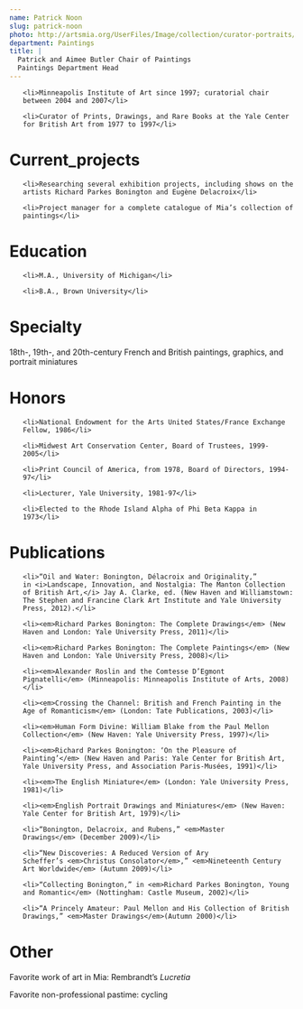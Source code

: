 ```yaml
---
name: Patrick Noon
slug: patrick-noon
photo: http://artsmia.org/UserFiles/Image/collection/curator-portraits/patrick-noon.jpg
department: Paintings
title: |
  Patrick and Aimee Butler Chair of Paintings
  Paintings Department Head
---
```


<ul>

	<li>Minneapolis Institute of Art since 1997; curatorial chair between 2004 and 2007</li>

	<li>Curator of Prints, Drawings, and Rare Books at the Yale Center for British Art from 1977 to 1997</li>

</ul>

# Current_projects

<ul>

	<li>Researching several exhibition projects, including shows on the artists Richard Parkes Bonington and Eugène Delacroix</li>

	<li>Project manager for a complete catalogue of Mia’s collection of paintings</li>

</ul>

# Education

<ul>

	<li>M.A., University of Michigan</li>

	<li>B.A., Brown University</li>

</ul>

# Specialty

18th-, 19th-, and 20th-century French and British paintings, graphics, and portrait miniatures

# Honors

<ul>

	<li>National Endowment for the Arts United States/France Exchange Fellow, 1986</li>

	<li>Midwest Art Conservation Center, Board of Trustees, 1999-2005</li>

	<li>Print Council of America, from 1978, Board of Directors, 1994-97</li>

	<li>Lecturer, Yale University, 1981-97</li>

	<li>Elected to the Rhode Island Alpha of Phi Beta Kappa in 1973</li>

</ul>

# Publications

<ul>

	<li>“Oil and Water: Bonington, Délacroix and Originality,” in <i>Landscape, Innovation, and Nostalgia: The Manton Collection of British Art,</i> Jay A. Clarke, ed. (New Haven and Williamstown: The Stephen and Francine Clark Art Institute and Yale University Press, 2012).</li>

	<li><em>Richard Parkes Bonington: The Complete Drawings</em> (New Haven and London: Yale University Press, 2011)</li>

	<li><em>Richard Parkes Bonington: The Complete Paintings</em> (New Haven and London: Yale University Press, 2008)</li>

	<li><em>Alexander Roslin and the Comtesse D’Egmont Pignatelli</em> (Minneapolis: Minneapolis Institute of Arts, 2008)</li>

	<li><em>Crossing the Channel: British and French Painting in the Age of Romanticism</em> (London: Tate Publications, 2003)</li>

	<li><em>Human Form Divine: William Blake from the Paul Mellon Collection</em> (New Haven: Yale University Press, 1997)</li>

	<li><em>Richard Parkes Bonington: ‘On the Pleasure of Painting’</em> (New Haven and Paris: Yale Center for British Art, Yale University Press, and Association Paris-Musées, 1991)</li>

	<li><em>The English Miniature</em> (London: Yale University Press, 1981)</li>

	<li><em>English Portrait Drawings and Miniatures</em> (New Haven: Yale Center for British Art, 1979)</li>

	<li>“Bonington, Delacroix, and Rubens,” <em>Master Drawings</em> (December 2009)</li>

	<li>“New Discoveries: A Reduced Version of Ary Scheffer’s <em>Christus Consolator</em>,” <em>Nineteenth Century Art Worldwide</em> (Autumn 2009)</li>

	<li>“Collecting Bonington,” in <em>Richard Parkes Bonington, Young and Romantic</em> (Nottingham: Castle Museum, 2002)</li>

	<li>“A Princely Amateur: Paul Mellon and His Collection of British Drawings,” <em>Master Drawings</em>(Autumn 2000)</li>

</ul>

# Other

Favorite work of art in Mia: Rembrandt’s <em>Lucretia</em>

Favorite non-professional pastime: cycling
